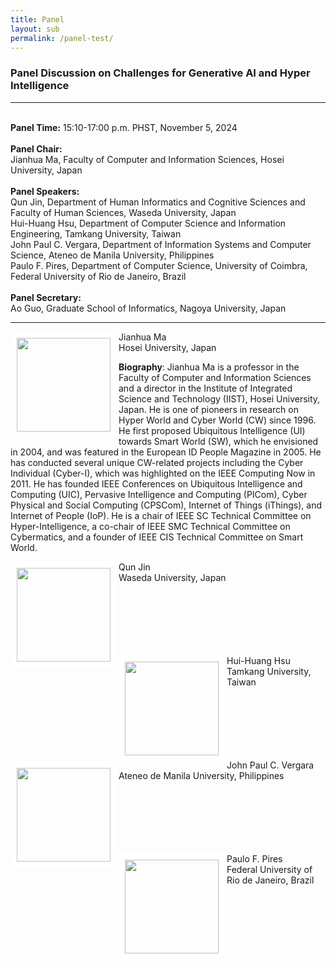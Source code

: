 ```yaml
---
title: Panel
layout: sub
permalink: /panel-test/
--- 
```


<h3>Panel Discussion on Challenges for Generative AI and Hyper Intelligence</h3>
<hr/>
<br/><b>Panel Time:</b> 15:10-17:00 p.m. PHST, November 5, 2024
<br/> <br/><b>Panel Chair: </b>
<br/>Jianhua Ma, Faculty of Computer and Information Sciences, Hosei University, Japan
<br/><br/><b>Panel Speakers: </b>
<br/>Qun Jin, Department of Human Informatics and Cognitive Sciences and Faculty of Human Sciences, Waseda University, Japan
<br/>Hui-Huang Hsu, Department of Computer Science and Information Engineering, Tamkang University, Taiwan
<br/>John Paul C. Vergara, Department of Information Systems and Computer Science, Ateneo de Manila University, Philippines
<br/>Paulo F. Pires, Department of Computer Science, University of Coimbra, Federal University of Rio de Janeiro, Brazil
<br/><br/><b>Panel Secretary: </b>
<br/>Ao Guo, Graduate School of Informatics, Nagoya University, Japan
<br/>

<hr/>

<img src="/2024/assets/images/panel_speaker/jianhua_ma.jpg" align="left" style="border:10px solid white" width="150">
Jianhua Ma<br/> Hosei University, Japan
 <p class="justified-text">
 <b>Biography</b>: Jianhua Ma is a professor in the Faculty of Computer and Information Sciences and a director in the Institute of Integrated Science and Technology (IIST), Hosei University, Japan. He is one of pioneers in research on Hyper World and Cyber World (CW) since 1996. He first proposed Ubiquitous Intelligence (UI) towards Smart World (SW), which he envisioned in 2004, and was featured in the European ID People Magazine in 2005. He has conducted several unique CW-related projects including the Cyber Individual (Cyber-I), which was highlighted on the IEEE Computing Now in 2011. He has founded IEEE Conferences on Ubiquitous Intelligence and Computing (UIC), Pervasive Intelligence and Computing (PICom), Cyber Physical and Social Computing (CPSCom), Internet of Things (iThings), and Internet of People (IoP). He is a chair of IEEE SC Technical Committee on Hyper-Intelligence, a co-chair of IEEE SMC Technical Committee on Cybermatics, and a founder of IEEE CIS Technical Committee on Smart World.
 </p>
 
 <img src="/2024/assets/images/panel_speaker/qun_jin.jpeg" align="left" style="border:10px solid white" width="150">
Qun Jin<br/> Waseda University, Japan
 <p>
<br/>
<br/>
<br/>
<br/>
<br/>
<br/>
 <img src="/2024/assets/images/panel_speaker/hui-huang_hsu.jpg" align="left" style="border:10px solid white" width="150">
Hui-Huang Hsu<br/> Tamkang University, Taiwan
 <p>
<br/>
<br/>
<br/>
<br/>
<br/>
<br/>
<img src="/2024/assets/images/panel_speaker/john_vergara.jpg" align="left" style="border:10px solid white" width="150">
John Paul C. Vergara<br/> Ateneo de Manila University, Philippines
<p>
<br/>
<br/>
<br/>
<br/>
<br/>
<br/>
<img src="/2024/assets/images/panel_speaker/paulo_pires.jpg" align="left" style="border:10px solid white" width="150">
Paulo F. Pires<br/> Federal University of Rio de Janeiro, Brazil
 <p>
<br/>
<br/>
<br/>
<br/>
<br/>
<br/>